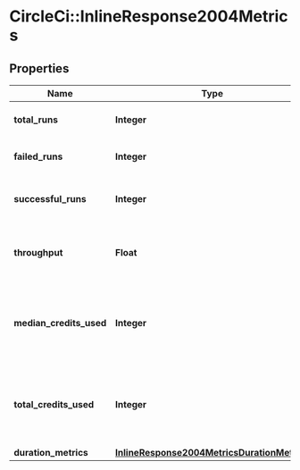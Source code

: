 # CircleCi::InlineResponse2004Metrics

## Properties
Name | Type | Description | Notes
------------ | ------------- | ------------- | -------------
**total_runs** | **Integer** | The total number of runs. | 
**failed_runs** | **Integer** | The number of failed runs. | 
**successful_runs** | **Integer** | The number of successful runs. | 
**throughput** | **Float** | The average number of runs per day. | 
**median_credits_used** | **Integer** | The median credits consumed over the current timeseries interval. | 
**total_credits_used** | **Integer** | The total credits consumed over the current timeseries interval. | 
**duration_metrics** | [**InlineResponse2004MetricsDurationMetrics**](InlineResponse2004MetricsDurationMetrics.md) |  | 

